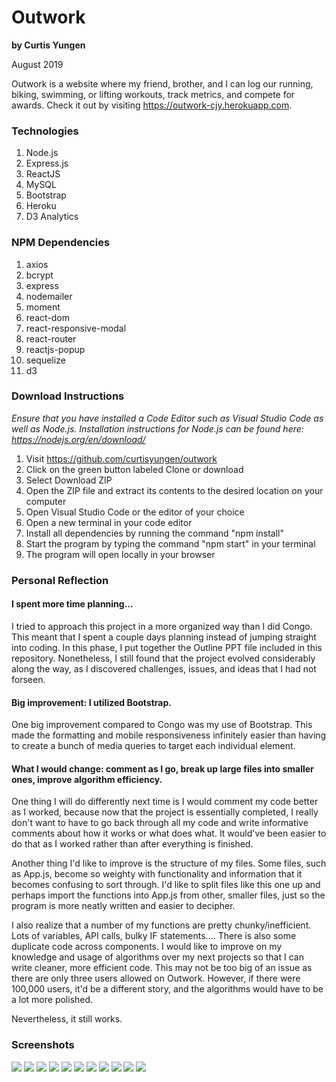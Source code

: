 # Outwork
**by Curtis Yungen**

August 2019

Outwork is a website where my friend, brother, and I can log our running, biking, swimming, or lifting workouts, track metrics, and compete for awards. Check it out by visiting https://outwork-cjy.herokuapp.com.

### Technologies
1) Node.js
2) Express.js
3) ReactJS
4) MySQL
5) Bootstrap
6) Heroku
7) D3 Analytics

### NPM Dependencies
1) axios
2) bcrypt
3) express
4) nodemailer 
5) moment
6) react-dom
7) react-responsive-modal
8) react-router
9) reactjs-popup
10) sequelize
11) d3

### Download Instructions

*Ensure that you have installed a Code Editor such as Visual Studio Code as well as Node.js.
Installation instructions for Node.js can be found here: https://nodejs.org/en/download/*

1) Visit https://github.com/curtisyungen/outwork
2) Click on the green button labeled Clone or download
3) Select Download ZIP
4) Open the ZIP file and extract its contents to the desired location on your computer
5) Open Visual Studio Code or the editor of your choice
6) Open a new terminal in your code editor
7) Install all dependencies by running the command "npm install"
8) Start the program by typing the command "npm start" in your terminal
9) The program will open locally in your browser

### Personal Reflection

#### I spent more time planning...
I tried to approach this project in a more organized way than I did Congo. This meant that I spent a couple days planning instead of jumping straight into coding. In this phase, I put together the Outline PPT file included in this repository. Nonetheless, I still found that the project evolved considerably along the way, as I discovered challenges, issues, and ideas that I had not forseen. 

#### Big improvement: I utilized Bootstrap.
One big improvement compared to Congo was my use of Bootstrap. This made the formatting and mobile responsiveness infinitely easier than having to create a bunch of media queries to target each individual element.

#### What I would change: comment as I go, break up large files into smaller ones, improve algorithm efficiency.
One thing I will do differently next time is I would comment my code better as I worked, because now that the project is essentially completed, I really don't want to have to go back through all my code and write informative comments about how it works or what does what. It would've been easier to do that as I worked rather than after everything is finished.

Another thing I'd like to improve is the structure of my files. Some files, such as App.js, become so weighty with functionality and information that it becomes confusing to sort through. I'd like to split files like this one up and perhaps import the functions into App.js from other, smaller files, just so the program is more neatly written and easier to decipher. 

I also realize that a number of my functions are pretty chunky/inefficient. Lots of variables, API calls, bulky IF statements.... There is also some duplicate code across components. I would like to improve on my knowledge and usage of algorithms over my next projects so that I can write cleaner, more efficient code. This may not be too big of an issue as there are only three users allowed on Outwork. However, if there were 100,000 users, it'd be a different story, and the algorithms would have to be a lot more polished. 

Nevertheless, it still works. 

### Screenshots

![](Screenshots/landing.png)
![](Screenshots/home.png)
![](Screenshots/profile.png)
![](Screenshots/run.png)
![](Screenshots/lift.png)
![](Screenshots/generator.png)
![](Screenshots/equip.png)
![](Screenshots/hof.png)
![](Screenshots/stats.png)
![](Screenshots/runDetail.png)
![](Screenshots/liftDetail.png)

<br/><br/> 
